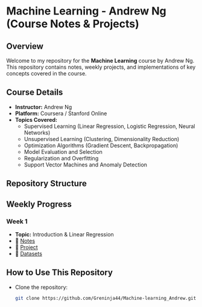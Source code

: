 # Machine Learning - Andrew Ng (Course Notes & Projects)

## Overview
Welcome to my repository for the **Machine Learning** course by Andrew Ng. This repository contains  notes, weekly projects, and implementations of key concepts covered in the course.

## Course Details
- **Instructor:** Andrew Ng
- **Platform:** Coursera / Stanford Online
- **Topics Covered:**
  - Supervised Learning (Linear Regression, Logistic Regression, Neural Networks)
  - Unsupervised Learning (Clustering, Dimensionality Reduction)
  - Optimization Algorithms (Gradient Descent, Backpropagation)
  - Model Evaluation and Selection
  - Regularization and Overfitting
  - Support Vector Machines and Anomaly Detection
  
## Repository Structure

## Weekly Progress
### Week 1
- **Topic:** Introduction & Linear Regression  
- 📄 [Notes](./Notes/week1)  
- 📝 [Project](./Projects/week1/)
- 📖 [Datasets](./Datasets/week1/)

## How to Use This Repository
- Clone the repository:  
  ```bash
  git clone https://github.com/Greninja44/Machine-learning_Andrew.git
